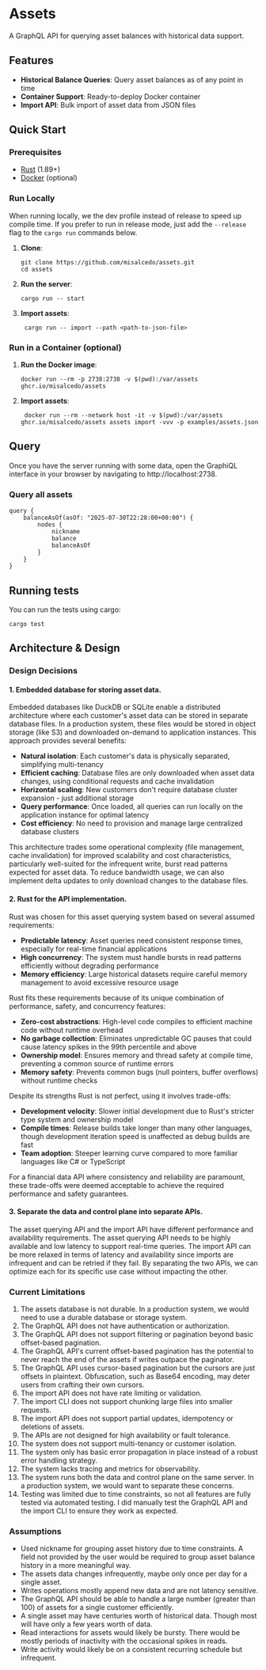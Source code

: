 # Assets
A GraphQL API for querying asset balances with historical data support.

## Features
- **Historical Balance Queries**: Query asset balances as of any point in time
- **Container Support**: Ready-to-deploy Docker container
- **Import API**: Bulk import of asset data from JSON files

## Quick Start
### Prerequisites
- [Rust](https://www.rust-lang.org/tools/install) (1.89+)
- [Docker](https://docs.docker.com/get-docker/) (optional)

### Run Locally
When running locally, we the dev profile instead of release to speed up compile time.
If you prefer to run in release mode, just add the `--release` flag to the `cargo run` commands below.

1. **Clone**:
   ```shell
   git clone https://github.com/misalcedo/assets.git
   cd assets
   ```
2. **Run the server**:
   ```shell
   cargo run -- start
   ```
3. **Import assets**:
   ```shell
    cargo run -- import --path <path-to-json-file>
    ```

### Run in a Container (optional)
1. **Run the Docker image**:
   ```shell
   docker run --rm -p 2738:2738 -v $(pwd):/var/assets ghcr.io/misalcedo/assets
   ```
2. **Import assets**:
   ```shell
    docker run --rm --network host -it -v $(pwd):/var/assets ghcr.io/misalcedo/assets assets import -vvv -p examples/assets.json
    ```

## Query
Once you have the server running with some data, open the GraphiQL interface in your browser by navigating to http://localhost:2738.

### Query all assets
```gql
query {
    balanceAsOf(asOf: "2025-07-30T22:28:00+00:00") {
        nodes {
            nickname
            balance
            balanceAsOf
        }
    }
}
```

## Running tests
You can run the tests using cargo:
```shell
cargo test
```

## Architecture & Design
### Design Decisions
#### 1. Embedded database for storing asset data.
Embedded databases like DuckDB or SQLite enable a distributed architecture where each customer's asset data can be stored in separate database files.
In a production system, these files would be stored in object storage (like S3) and downloaded on-demand to application instances.
This approach provides several benefits:

- **Natural isolation**: Each customer's data is physically separated, simplifying multi-tenancy
- **Efficient caching**: Database files are only downloaded when asset data changes, using conditional requests and cache invalidation
- **Horizontal scaling**: New customers don't require database cluster expansion - just additional storage
- **Query performance**: Once loaded, all queries can run locally on the application instance for optimal latency
- **Cost efficiency**: No need to provision and manage large centralized database clusters

This architecture trades some operational complexity (file management, cache invalidation) for improved scalability and cost characteristics,
particularly well-suited for the infrequent write, burst read patterns expected for asset data.
To reduce bandwidth usage, we can also implement delta updates to only download changes to the database files.

#### 2. Rust for the API implementation.
Rust was chosen for this asset querying system based on several assumed requirements:
- **Predictable latency**: Asset queries need consistent response times, especially for real-time financial applications
- **High concurrency**: The system must handle bursts in read patterns efficiently without degrading performance
- **Memory efficiency**: Large historical datasets require careful memory management to avoid excessive resource usage

Rust fits these requirements because of its unique combination of performance, safety, and concurrency features:
- **Zero-cost abstractions**: High-level code compiles to efficient machine code without runtime overhead
- **No garbage collection**: Eliminates unpredictable GC pauses that could cause latency spikes in the 99th percentile and above
- **Ownership model**: Ensures memory and thread safety at compile time, preventing a common source of runtime errors
- **Memory safety**: Prevents common bugs (null pointers, buffer overflows) without runtime checks

Despite its strengths Rust is not perfect, using it involves trade-offs:
- **Development velocity**: Slower initial development due to Rust's stricter type system and ownership model
- **Compile times**: Release builds take longer than many other languages, though development iteration speed is unaffected as debug builds are fast
- **Team adoption**: Steeper learning curve compared to more familiar languages like C# or TypeScript

For a financial data API where consistency and reliability are paramount,
these trade-offs were deemed acceptable to achieve the required performance and safety guarantees.

#### 3. Separate the data and control plane into separate APIs.

The asset querying API and the import API have different performance and availability requirements.
The asset querying API needs to be highly available and low latency to support real-time queries.
The import API can be more relaxed in terms of latency and availability since imports are infrequent and can be retried if they fail.
By separating the two APIs, we can optimize each for its specific use case without impacting the other.

### Current Limitations
1. The assets database is not durable. In a production system, we would need to use a durable database or storage system.
2. The GraphQL API does not have authentication or authorization.
3. The GraphQL API does not support filtering or pagination beyond basic offset-based pagination.
4. The GraphQL API's current offset-based pagination has the potential to never reach the end of the assets if writes outpace the paginator.
5. The GraphQL API uses cursor-based pagination but the cursors are just offsets in plaintext. Obfuscation, such as Base64 encoding, may deter users from crafting their own cursors.
6. The import API does not have rate limiting or validation.
7. The import CLI does not support chunking large files into smaller requests.
8. The import API does not support partial updates, idempotency or deletions of assets.
9. The APIs are not designed for high availability or fault tolerance.
10. The system does not support multi-tenancy or customer isolation.
11. The system only has basic error propagation in place instead of a robust error handling strategy.
12. The system lacks tracing and metrics for observability.
13. The system runs both the data and control plane on the same server. In a production system, we would want to separate these concerns.
14. Testing was limited due to time constraints, so not all features are fully tested via automated testing. I did manually test the GraphQL API and the import CLI to ensure they work as expected.

### Assumptions
- Used nickname for grouping asset history due to time constraints. A field not provided by the user would be required to group asset balance history in a more meaningful way.
- The assets data changes infrequently, maybe only once per day for a single asset.
- Writes operations mostly append new data and are not latency sensitive.
- The GraphQL API should be able to handle a large number (greater than 100) of assets for a single customer efficiently.
- A single asset may have centuries worth of historical data. Though most will have only a few years worth of data.
- Read interactions for assets would likely be bursty. There would be mostly periods of inactivity with the occasional spikes in reads.
- Write activity would likely be on a consistent recurring schedule but infrequent.
